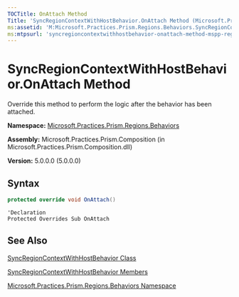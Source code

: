 ```yaml
---
TOCTitle: OnAttach Method
Title: 'SyncRegionContextWithHostBehavior.OnAttach Method (Microsoft.Practices.Prism.Regions.Behaviors)'
ms:assetid: 'M:Microsoft.Practices.Prism.Regions.Behaviors.SyncRegionContextWithHostBehavior.OnAttach'
ms:mtpsurl: 'syncregioncontextwithhostbehavior-onattach-method-mspp-regions-behaviors.md'
---
```


# SyncRegionContextWithHostBehavior.OnAttach Method

Override this method to perform the logic after the behavior has been attached.

**Namespace:** [Microsoft.Practices.Prism.Regions.Behaviors](/patterns-practices/reference/mspp-regions-behaviors-namespace)

**Assembly:** Microsoft.Practices.Prism.Composition (in Microsoft.Practices.Prism.Composition.dll)

**Version:** 5.0.0.0 (5.0.0.0)

## Syntax
```C#
protected override void OnAttach()
```

```VB
'Declaration
Protected Overrides Sub OnAttach
```

## See Also

[SyncRegionContextWithHostBehavior Class](/patterns-practices/reference/syncregioncontextwithhostbehavior-class-mspp-regions-behaviors)

[SyncRegionContextWithHostBehavior Members](/patterns-practices/reference/syncregioncontextwithhostbehavior-members-mspp-regions-behaviors)

[Microsoft.Practices.Prism.Regions.Behaviors Namespace](/patterns-practices/reference/mspp-regions-behaviors-namespace)
